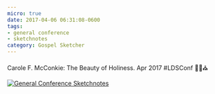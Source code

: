 ```yaml
---
micro: true
date: 2017-04-06 06:31:08-0600
tags:
- general conference
- sketchnotes
category: Gospel Sketcher
---
```


Carole F. McConkie: The Beauty of Holiness. Apr 2017 #LDSConf ✍🏼⛪️

[![General Conference Sketchnotes](http://www.gospelsketcher.org/uploads/2018/1a302cff99.jpg)](http://www.gospelsketcher.org/uploads/2018/1a302cff99.jpg)
